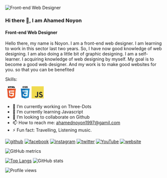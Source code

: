 ![Front-end Web Designer](https://scontent.fdac5-1.fna.fbcdn.net/v/t39.30808-6/s960x960/170099032_969764523810716_1735681163067243319_n.png?_nc_cat=106&ccb=1-5&_nc_sid=e3f864&_nc_ohc=eZAZvBSj7y4AX98_Wml&_nc_ht=scontent.fdac5-1.fna&oh=fd382bb80de529c669610ec58135f5cb&oe=612D1AE4)

### Hi there 👋, I am  Ahamed Noyon
#### Front-end Web Designer

Hello there, my name is Noyon. I am a front-end web designer. I am learning to work in this sector last two years. So, I have now good knowledge of web designing. I am also doing a little bit of graphic designing. I am a self-learner. I acquiring knowledge of web designing by myself. My goal is to become a good web designer. And my work is to make good websites for you. so that you can be benefited

Skills: 
<p align="left"> <img src="https://raw.githubusercontent.com/devicons/devicon/master/icons/html5/html5-original-wordmark.svg" alt="html5" width="40" height="40"/> <img src="https://raw.githubusercontent.com/devicons/devicon/master/icons/css3/css3-original-wordmark.svg" alt="css3" width="40" height="40"/><img src="https://raw.githubusercontent.com/devicons/devicon/master/icons/javascript/javascript-original.svg" alt="javascript" width="40" height="40"/></p>

- 🔭 I’m currently working on Three-Dots 
- 🌱 I’m currently learning Javascript 
- 👯 I’m looking to collaborate on Github 
- 📫 How to reach me: ahamednoyon1997@gamil.com 
- ⚡ Fun fact: Travelling, Listening music. 


[<img src='https://cdn.jsdelivr.net/npm/simple-icons@3.0.1/icons/github.svg' alt='github' height='40'>](https://github.com/ahamed)  [<img src='https://cdn.jsdelivr.net/npm/simple-icons@3.0.1/icons/facebook.svg' alt='facebook' height='40'>](https://www.facebook.com/ahamed.noyon.75)  [<img src='https://cdn.jsdelivr.net/npm/simple-icons@3.0.1/icons/instagram.svg' alt='instagram' height='40'>](https://www.instagram.com/ahamed.noyon.75/)  [<img src='https://cdn.jsdelivr.net/npm/simple-icons@3.0.1/icons/twitter.svg' alt='twitter' height='40'>](https://twitter.com/ahamed_noyon_75)  [<img src='https://cdn.jsdelivr.net/npm/simple-icons@3.0.1/icons/youtube.svg' alt='YouTube' height='40'>](https://www.youtube.com/channel/ahamednoyon)  [<img src='https://cdn.jsdelivr.net/npm/simple-icons@3.0.1/icons/icloud.svg' alt='website' height='40'>](https://codernoyon.blogspot.com)  

![GitHub metrics](https://metrics.lecoq.io/ahamednoyon) 

[![Top Langs](https://github-readme-stats.vercel.app/api/top-langs/?username=ahamednoyon)](https://github.com/anuraghazra/github-readme-stats) ![GitHub stats](https://github-readme-stats.vercel.app/api?username=ahamednoyon&show_icons=true)  


![Profile views](https://gpvc.arturio.dev/ahamednoyon)  



